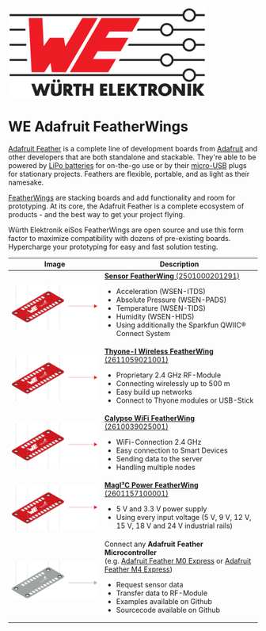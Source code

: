 ![WE Logo](assets/WE_Logo_small_t.png)

# WE Adafruit FeatherWings

[Adafruit Feather](https://www.adafruit.com/feather) is a complete line of development boards from [Adafruit](https://www.adafruit.com/) and other developers that are both standalone and stackable. They're able to be powered by [LiPo batteries](https://en.wikipedia.org/wiki/Lithium_polymer_battery) for on-the-go use or by their [micro-USB](https://www.we-online.de/katalog/de/em/connectors/input_output_connectors/wr-com) plugs for stationary projects. Feathers are flexible, portable, and as light as their namesake.

[FeatherWings](https://learn.adafruit.com/adafruit-feather/featherwings) are stacking boards and add functionality and room for prototyping. At its core, the Adafruit Feather is a complete ecosystem of products - and the best way to get your project flying.

Würth Elektronik eiSos FeatherWings are open source and use this form factor to maximize compatibility with dozens of pre-existing boards.
Hypercharge your prototyping for easy and fast solution testing.

| Image    | Description |
| -------- | ----------- |
|![WE FeatherWings](assets/Stacked-FeatherWings-single-board.png) | [**Sensor FeatherWing** (2501000201291)](SensorFeatherWing) <ul> <li>Acceleration (WSEN-ITDS)<li>Absolute Pressure (WSEN-PADS)<li>Temperature (WSEN-TIDS)<li>Humidity (WSEN-HIDS)<li>Using additionally the Sparkfun QWIIC® Connect System </ul> |
|![WE FeatherWings](assets/Stacked-FeatherWings-single-board.png) | [**Thyone-I Wireless FeatherWing** (2611059021001)](ThyoneWirelessFeatherWing)<ul><li>Proprietary 2.4 GHz RF-Module<li>Connecting wirelessly up to 500 m<li>Easy build up networks<li>Connect to Thyone modules or USB-Stick</ul> |
|![WE FeatherWings](assets/Stacked-FeatherWings-single-board.png) | [**Calypso WiFi FeatherWing** (2610039025001)](CalypsoWiFiFeatherWing)<ul><li>WiFi-Connection 2.4 GHz<li>Easy connection to Smart Devices<li>Sending data to the server<li>Handling multiple nodes </ul> |
|![WE FeatherWings](assets/Stacked-FeatherWings-single-board.png) | [**MagI³C Power FeatherWing** (2601157100001)](https://github.com/WE-eiSmart/FeatherWings-Hardware/tree/main/MagI3CPowerFeatherWing)<ul><li>5 V and 3.3 V power supply<li>Using every input voltage (5 V, 9 V, 12 V, 15 V, 18 V and 24 V industrial rails)</ul> |
|![Adafruit Feather](assets/Stacked-FeatherWings-single-board-Mx.png) | Connect any **Adafruit Feather Microcontroller** <br>(e.g. [Adafruit Feather M0 Express](https://www.adafruit.com/product/3403) or [Adafruit Feather M4 Express](https://www.adafruit.com/product/3857))<ul><li>Request sensor data<li>Transfer data to RF-Module<li>Examples available on Github<li>Sourcecode available on Github</ul> |
